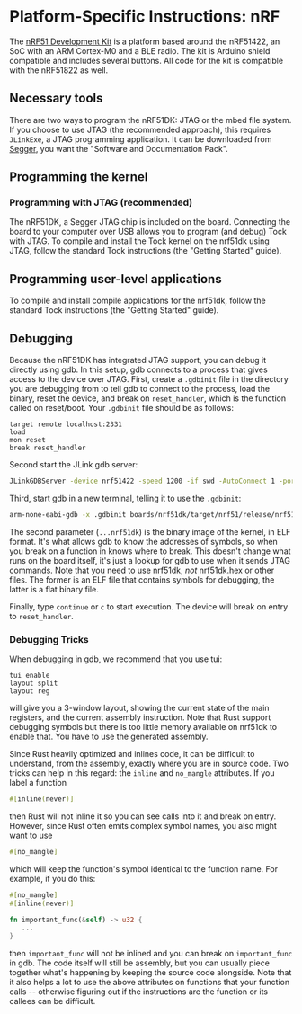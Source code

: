 Platform-Specific Instructions: nRF
===================================

The [nRF51 Development
Kit](https://www.nordicsemi.com/eng/Products/nRF51-DK) is a platform
based around the nRF51422, an SoC with an ARM Cortex-M0 and a BLE
radio. The kit is Arduino shield compatible and includes several
buttons.  All code for the kit is compatible with the nRF51822 as
well.

## Necessary tools

There are two ways to program the nRF51DK: JTAG or the mbed file
system. If you choose to use JTAG (the recommended approach), this
requires `JLinkExe`, a JTAG programming application.  It can be
downloaded from [Segger](https://www.segger.com/downloads/jlink), you
want the "Software and Documentation Pack".

## Programming the kernel

### Programming with JTAG (recommended)

The nRF51DK, a Segger JTAG chip is included on the board. Connecting
the board to your computer over USB allows you to program (and debug)
Tock with JTAG. To compile and install the Tock kernel on the nrf51dk
using JTAG, follow the standard Tock instructions (the "Getting
Started" guide).

## Programming user-level applications

To compile and install compile applications for the nrf51dk, follow the
standard Tock instructions (the "Getting Started" guide).

## Debugging

Because the nRF51DK has integrated JTAG support, you can debug it
directly using gdb. In this setup, gdb connects to a process that
gives access to the device over JTAG.  First, create a `.gdbinit` file
in the directory you are debugging from to tell gdb to connect to the
process, load the binary, reset the device, and break on
`reset_handler`, which is the function called on reset/boot. Your
`.gdbinit` file should be as follows:

```gdb
target remote localhost:2331
load
mon reset
break reset_handler
```

Second start the JLink gdb server:

```bash
JLinkGDBServer -device nrf51422 -speed 1200 -if swd -AutoConnect 1 -port 2331
```

Third, start gdb in a new terminal, telling it to use the `.gdbinit`:

```bash
arm-none-eabi-gdb -x .gdbinit boards/nrf51dk/target/nrf51/release/nrf51dk
```

The second parameter (`...nrf51dk`) is the binary image of the kernel,
in ELF format. It's what allows gdb to know the addresses of symbols,
so when you break on a function in knows where to break. This doesn't
change what runs on the board itself, it's just a lookup for gdb to
use when it sends JTAG commands.  Note that you need to use nrf51dk,
*not* nrf51dk.hex or other files. The former is an ELF file that
contains symbols for debugging, the latter is a flat binary file.

Finally, type `continue` or `c` to start execution. The device
will break on entry to `reset_handler`.

### Debugging Tricks

When debugging in gdb, we recommend that you use tui:

```gdb
tui enable
layout split
layout reg
```

will give you a 3-window layout, showing the current state of the
main registers, and the current assembly instruction. 
Note that Rust support debugging symbols but there is too little memory available on nrf51dk to enable that. 
You have to use the generated assembly.

Since Rust heavily optimized and inlines code, it can be difficult to
understand, from the assembly, exactly where you are in source code. Two
tricks can help in this regard: the ``inline`` and ``no_mangle`` attributes. If you label a function

```rust
#[inline(never)]
```

then Rust will not inline it so you can see calls into it and break on
entry. However, since Rust often emits complex symbol names, you also
might want to use

```rust
#[no_mangle]
```

which will keep the function's symbol identical to the function name.
For example, if you do this:

```rust
#[no_mangle]
#[inline(never)]

fn important_func(&self) -> u32 {
   ...
}
```

then `important_func` will not be inlined and you can break on
`important_func` in gdb. The code itself will still be assembly, but
you can usually piece together what's happening by keeping the source
code alongside. Note that it also helps a lot to use the above
attributes on functions that your function calls -- otherwise figuring
out if the instructions are the function or its callees can be
difficult.
